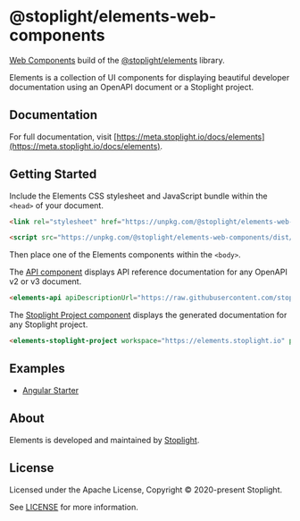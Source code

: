 # @stoplight/elements-web-components

[Web Components](https://developer.mozilla.org/en-US/docs/Web/Web_Components) build of the [@stoplight/elements](https://www.npmjs.com/package/@stoplight/elements) library. 

Elements is a collection of UI components for displaying beautiful developer documentation using an OpenAPI document or a Stoplight project.

## Documentation

For full documentation, visit [https://meta.stoplight.io/docs/elements](https://meta.stoplight.io/docs/elements).

## Getting Started

Include the Elements CSS stylesheet and JavaScript bundle within the `<head>` of your document.

```html
<link rel="stylesheet" href="https://unpkg.com/@stoplight/elements-web-components/dist/elements.min.css" />

<script src="https://unpkg.com/@stoplight/elements-web-components/dist/elements.min.js"></script>
```

Then place one of the Elements components within the `<body>`.

The [API component](https://meta.stoplight.io/docs/elements/components/API.md) displays API reference documentation for any OpenAPI v2 or v3 document.

```html
<elements-api apiDescriptionUrl="https://raw.githubusercontent.com/stoplightio/Public-APIs/master/reference/zoom/zoom.yaml"></elements-api>
```

The [Stoplight Project component](https://meta.stoplight.io/docs/elements/components/StoplightProject.md) displays the generated documentation for any Stoplight project.

```html
<elements-stoplight-project workspace="https://elements.stoplight.io" projectSlug="studio-demo"></elements-stoplight-project>
```

## Examples

- [Angular Starter](https://github.com/stoplightio/elements-starter-angular)

## About

Elements is developed and maintained by [Stoplight](https://stoplight.io).

## License

Licensed under the Apache License, Copyright © 2020-present Stoplight.

See [LICENSE](LICENSE.md) for more information.